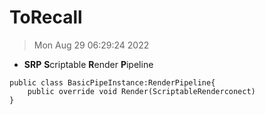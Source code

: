 # ToRecall


> Mon Aug 29 06:29:24 2022

- **SRP** **S**criptable **R**ender **P**ipeline
```csarp
public class BasicPipeInstance:RenderPipeline{
	public override void Render(ScriptableRenderconect)
}
```


